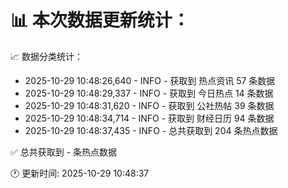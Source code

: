 📊 本次数据更新统计：
==========================

📈 数据分类统计：
- 2025-10-29 10:48:26,640 - INFO - 获取到 热点资讯 57 条数据
- 2025-10-29 10:48:29,337 - INFO - 获取到 今日热点 14 条数据
- 2025-10-29 10:48:31,620 - INFO - 获取到 公社热帖 39 条数据
- 2025-10-29 10:48:34,714 - INFO - 获取到 财经日历 94 条数据
- 2025-10-29 10:48:37,435 - INFO - 总共获取到 204 条热点数据

✅ 总共获取到 - 条热点数据

🕐 更新时间: 2025-10-29 10:48:37
